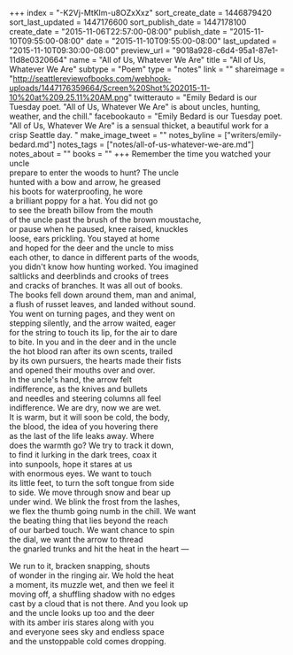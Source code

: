+++
index = "-K2Vj-MtKlm-u8OZxXxz"
sort_create_date = 1446879420
sort_last_updated = 1447176600
sort_publish_date = 1447178100
create_date = "2015-11-06T22:57:00-08:00"
publish_date = "2015-11-10T09:55:00-08:00"
date = "2015-11-10T09:55:00-08:00"
last_updated = "2015-11-10T09:30:00-08:00"
preview_url = "9018a928-c6d4-95a1-87e1-11d8e0320664"
name = "All of Us, Whatever We Are"
title = "All of Us, Whatever We Are"
subtype = "Poem"
type = "notes"
link = ""
shareimage = "http://seattlereviewofbooks.com/webhook-uploads/1447176359664/Screen%20Shot%202015-11-10%20at%209.25.11%20AM.png"
twitterauto = "Emily Bedard is our Tuesday poet. \"All of Us, Whatever We Are\" is about uncles, hunting, weather, and the chill."
facebookauto = "Emily Bedard is our Tuesday poet. \"All of Us, Whatever We Are\" is a sensual thicket, a beautiful work for a crisp Seattle day. "
make_image_tweet = ""
notes_byline = ["writers/emily-bedard.md"]
notes_tags = ["notes/all-of-us-whatever-we-are.md"]
notes_about = ""
books = ""
+++
Remember the time you watched your uncle<br>
prepare to enter the woods to hunt? The uncle<br>
hunted with a bow and arrow, he greased<br>
his boots for waterproofing, he wore<br>
a brilliant poppy for a hat. You did not go<br>
to see the breath billow from the mouth<br>
of the uncle past the brush of the brown moustache, <br>
or pause when he paused, knee raised, knuckles<br>
loose, ears prickling. You stayed at home <br>
and hoped for the deer and the uncle to miss <br>
each other, to dance in different parts of the woods, <br>
you didn't know how hunting worked. You imagined <br>
saltlicks and deerblinds and crooks of trees <br>
and cracks of branches. It was all out of books.<br> 
The books fell down around them, man and animal,<br> 
a flush of russet leaves, and landed without sound.<br>
You went on turning pages, and they went on<br>
stepping silently, and the arrow waited, eager<br>
for the string to touch its lip, for the air to dare<br>
to bite. In you and in the deer and in the uncle<br>
the hot blood ran after its own scents, trailed<br>
by its own pursuers, the hearts made their fists<br>
and opened their mouths over and over.<br>
In the uncle's hand, the arrow felt<br>
indifference, as the knives and bullets<br>
and needles and steering columns all feel<br>
indifference. We are dry, now we are wet.<br> 
It is warm, but it will soon be cold, the body,<br> 
the blood, the idea of you hovering there<br>
as the last of the life leaks away. Where<br>
does the warmth go? We try to track it down,<br>
to find it lurking in the dark trees, coax it<br>
into sunpools, hope it stares at us<br>
with enormous eyes. We want to touch<br>
its little feet, to turn the soft tongue from side<br>
to side. We move through snow and bear up<br>
under wind. We blink the frost from the lashes,<br> 
we flex the thumb going numb in the chill. We want<br>
the beating thing that lies beyond the reach<br>
of our barbed touch. We want chance to spin<br>
the dial, we want the arrow to thread<br>
the gnarled trunks and hit the heat in the heart &mdash;

We run to it, bracken snapping, shouts<br>
of wonder in the ringing air. We hold the heat<br>
a moment, its muzzle wet, and then we feel it<br>
moving off, a shuffling shadow with no edges<br>
cast by a cloud that is not there. And you look up<br>
and the uncle looks up too and the deer<br>
with its amber iris stares along with you<br>
and everyone sees sky and endless space<br>
and the unstoppable cold comes dropping.
